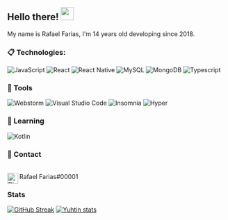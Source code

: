 ## Hello there! <img src="https://raw.githubusercontent.com/aemmadi/aemmadi/master/wave.gif" width="30px">

My name is Rafael Farias, I'm 14 years old developing since 2018.

### 📋 Technologies:
  ![JavaScript](https://img.shields.io/badge/JavaScript-F7DF1E?style=for-the-badge&logo=javascript&logoColor=black)
  ![React](https://img.shields.io/badge/React%20-%2302569B.svg?&style=for-the-badge&logo=React&logoColor=white)
  ![React Native](https://img.shields.io/badge/React%20Native-%2302569B.svg?&style=for-the-badge&logo=React&logoColor=white)
  ![MySQL](https://img.shields.io/badge/MySQL-00000F?style=for-the-badge&logo=mysql&logoColor=white)
  ![MongoDB](https://img.shields.io/badge/MongoDB-4EA94B?style=for-the-badge&logo=mongodb&logoColor=white)
  ![Typescript](https://img.shields.io/badge/typescript-007acc?style=for-the-badge&logo=typescript&logoColor=white)
  
### 🚀 Tools

  ![Webstorm](https://img.shields.io/badge/Webstorm-000000?style=for-the-badge&logo=webstorm&logoColor=blue)
  ![Visual Studio Code](https://img.shields.io/badge/VSCode-215959?style=for-the-badge&logo=visual-studio-code&logoColor=blue)
  ![Insomnia](https://img.shields.io/badge/-Insomnia-333333?style=for-the-badge&logo=insomnia)
  ![Hyper](https://img.shields.io/badge/-Hyper-000000?style=for-the-badge&logo=hyper)
  
### 🤯 Learning

![Kotlin](https://img.shields.io/badge/-Kotlin-3366cc?style=for-the-badge&logo=kotlin)

### 💬 Contact
</br><img align="left" alt="Discord" target="_blank" width="25px" src="https://raw.githubusercontent.com/anuraghazra/anuraghazra/master/assets/discord-round.svg"/>
<string>Rafael Farias#00001</string>


### Stats
[![GitHub Streak](https://github-readme-streak-stats.herokuapp.com?user=therafaelfarias&theme=ayu-mirage)](https://git.io/streak-stats)
[![Yuhtin stats](https://github-readme-stats.vercel.app/api?username=therafaelfarias&layout=compact&theme=tokyonight&hide_title=true&show_icons=true&count_private=true)](https://github.com/therafaelfarias/)
